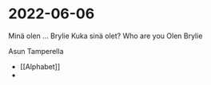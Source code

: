 # 2022-06-06
Minä olen ... Brylie
Kuka sinä olet? Who are you
Olen Brylie

Asun Tamperella

- [[Alphabet]]
- 